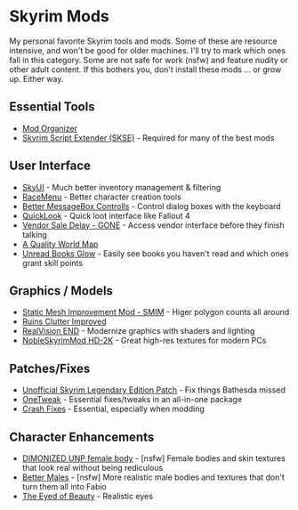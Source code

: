 # Skyrim Mods

My personal favorite Skyrim tools and mods. Some of these are resource intensive, and won't be good for older machines. I'll try to mark which ones fall in this category. Some are not safe for work (nsfw) and feature nudity or other adult content. If this bothers you, don't install these mods ... or grow up. Either way.

## Essential Tools

* [Mod Organizer](https://www.nexusmods.com/skyrim/mods/1334/)
* [Skyrim Script Extender (SKSE)](http://skse.silverlock.org/) - Required for many of the best mods

## User Interface

* [SkyUI](https://www.nexusmods.com/skyrim/mods/3863/) - Much better inventory management & filtering
* [RaceMenu](https://www.nexusmods.com/skyrim/mods/29624/) - Better character creation tools
* [Better MessageBox Controlls](https://www.nexusmods.com/skyrim/mods/28170/) - Control dialog boxes with the keyboard
* [QuickLook](https://www.nexusmods.com/skyrim/mods/73096) - Quick loot interface like Fallout 4
* [Vendor Sale Delay - GONE](https://www.nexusmods.com/skyrim/mods/34224/) - Access vendor interface before they finish talking
* [A Quality World Map](https://www.nexusmods.com/skyrim/mods/4929/)
* [Unread Books Glow](https://www.nexusmods.com/skyrim/mods/10012/) - Easily see books you haven't read and which ones grant skill points

## Graphics / Models

* [Static Mesh Improvement Mod - SMIM](https://www.nexusmods.com/skyrim/mods/8655/) - Higer polygon counts all around
* [Ruins Clutter Improved](https://www.nexusmods.com/skyrim/mods/14227/)
* [RealVision END](https://www.nexusmods.com/skyrim/mods/30936/) - Modernize graphics with shaders and lighting
* [NobleSkyrimMod HD-2K](https://www.nexusmods.com/skyrim/mods/45807/) - Great high-res textures for modern PCs

## Patches/Fixes

* [Unofficial Skyrim Legendary Edition Patch](https://www.nexusmods.com/skyrim/mods/71214/) - Fix things Bathesda missed
* [OneTweak](https://www.nexusmods.com/skyrim/mods/40706/) - Essential fixes/tweaks in an all-in-one package
* [Crash Fixes](https://www.nexusmods.com/skyrim/mods/72725/) - Essential, especially when modding

## Character Enhancements

* [DIMONIZED UNP female body](https://www.nexusmods.com/skyrim/mods/6709/) - [nsfw] Female bodies and skin textures that look real without being rediculous
* [Better Males](https://www.nexusmods.com/skyrim/mods/2488/) - [nsfw] More realistic male bodies and textures that don't turn them all into Fabio
* [The Eyed of Beauty](https://www.nexusmods.com/skyrim/mods/13722/) - Realistic eyes

